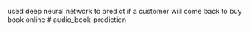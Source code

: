used deep neural network to predict if a customer will come back to buy book online # audio_book-prediction
